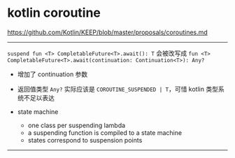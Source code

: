 # kotlin coroutine

https://github.com/Kotlin/KEEP/blob/master/proposals/coroutines.md

---

`suspend fun <T> CompletableFuture<T>.await(): T`
会被改写成
`fun <T> CompletableFuture<T>.await(continuation: Continuation<T>): Any?`

- 增加了 continuation 参数
- 返回值类型 `Any?` 实际应该是 `COROUTINE_SUSPENDED | T`，可惜 kotlin 类型系统不足以表达

- state machine
    - one class per suspending lambda
    - a suspending function is compiled to a state machine
    - states correspond to suspension points

---


